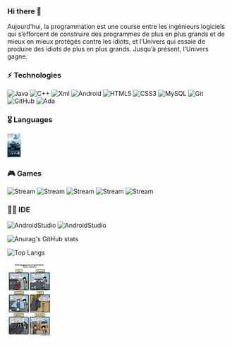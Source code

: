 ### Hi there 👋

Aujourd’hui, la programmation est une course entre les ingénieurs logiciels qui s’efforcent de construire des programmes de plus en plus grands et de mieux en mieux protégés contre les idiots, et l’Univers qui essaie de produire des idiots de plus en plus grands. Jusqu’à présent, l’Univers gagne.

### ⚡ Technologies

![Java](https://img.shields.io/badge/-java-E34A86?style=flat-square&logo=java)
![C++](https://img.shields.io/badge/-C++-00599C?style=flat-square&logo=c)
![Xml](https://img.shields.io/badge/Xml-14BF96?style=flate)
![Android](https://img.shields.io/badge/Android-3DDC84?style=f&logo=android&logoColor=black)
![HTML5](https://img.shields.io/badge/-HTML5-E34F26?style=flat-square&logo=html5&logoColor=white)
![CSS3](https://img.shields.io/badge/-CSS3-1572B6?style=flat-square&logo=css3)
![MySQL](https://img.shields.io/badge/-MySQL-black?style=flat-square&logo=mysql)
![Git](https://img.shields.io/badge/-Git-black?style=flat-square&logo=git)
![GitHub](https://img.shields.io/badge/-GitHub-181717?style=flat-square&logo=github)
![Ada](https://img.shields.io/badge/-ada-E34A86?style=flat-square&logo=ada)

### 🎖️ Languages

<img src="https://github.com/BH0791/BH0791/blob/main/imgs/Java-img.png" width="30">

### 🎮 Games

![Stream](https://img.shields.io/badge/Steam-000000?style=for-the-badge&logo=steam&logoColor=white)
![Stream](https://img.shields.io/badge/Battle.net-000?style=for-the-badge&logo=battle.net&logoColor=148EFF)
![Stream](https://img.shields.io/badge/Counter_Strike-000000?style=for-the-badge&logo=counter-strike&logoColor=3DDC84)
![Stream](https://img.shields.io/badge/Epic%20Games-000000?style=for-the-badge&logo=Epic%20Games&logoColor=white)
![Stream](https://img.shields.io/badge/Origin-000000?style=for-the-badge&logo=origin&logoColor=E34A86)

### 👩‍💻 IDE

![AndroidStudio](https://img.shields.io/badge/Android_Studio-3DDC84?style=for-the-badge&logo=android-studio&logoColor=white)
![AndroidStudio](https://img.shields.io/badge/Visual_Studio_Code-0078D4?style=for-the-badge&logo=visual%20studio%20code&logoColor=white)


![Anurag's GitHub stats](https://github-readme-stats.vercel.app/api?username=BH0791&show_icons=true&theme=radical)

![Top Langs](https://github-readme-stats.vercel.app/api/top-langs/?username=BH0791&hide=TeX&layout=compact)

<p><img align="center" src="https://github.com/BH0791/BH0791/blob/main/imgs/Strip-Jump-650-final1.jpg" width="100" /></p>
<!--
**BH0791/BH0791** is a ✨ _special_ ✨ repository because its `README.md` (this file) appears on your GitHub profile.

Here are some ideas to get you started:

- 🔭 I’m currently working on ...
- 🌱 I’m currently learning ...
- 👯 I’m looking to collaborate on ...
- 🤔 I’m looking for help with ...
- 💬 Ask me about ...
- 📫 How to reach me: ...
- 😄 Pronouns: ...
- ⚡ Fun fact: ...
-->
